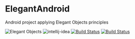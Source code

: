 # ElegantAndroid

Android project applying Elegant Objects principles

![Elegant Objects](https://www.elegantobjects.org/badge.svg)
![intellij-idea](https://www.elegantobjects.org/intellij-idea.svg)
[![Build Status](https://app.bitrise.io/app/4b269ce2e4a54a10/status.svg?token=cB1XomN4oEA59zjl1ijlig&branch=master)](https://app.bitrise.io/app/4b269ce2e4a54a10)
[![Build Status](https://travis-ci.com/RoRoche/elegant-android.svg?branch=master)](https://travis-ci.com/RoRoche/elegant-android)